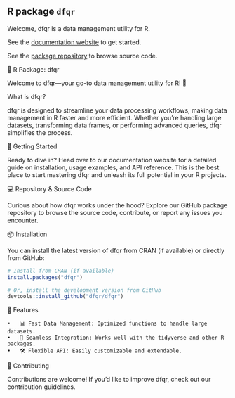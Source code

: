 ## R package `dfqr`

Welcome, dfqr is a data management utility for R.

See the [documentation website](https://dfqr.github.io/) to get started.

See the [package repository](https://github.com/dfqr/dfqr) to browse source code.

🚀 R Package: dfqr

Welcome to dfqr—your go-to data management utility for R! 🎉

What is dfqr?

dfqr is designed to streamline your data processing workflows, making data management in R faster and more efficient. Whether you’re handling large datasets, transforming data frames, or performing advanced queries, dfqr simplifies the process.

🏁 Getting Started

Ready to dive in? Head over to our documentation website for a detailed guide on installation, usage examples, and API reference. This is the best place to start mastering dfqr and unleash its full potential in your R projects.

💻 Repository & Source Code

Curious about how dfqr works under the hood? Explore our GitHub package repository to browse the source code, contribute, or report any issues you encounter.

📦 Installation

You can install the latest version of dfqr from CRAN (if available) or directly from GitHub:

```r
# Install from CRAN (if available)
install.packages("dfqr")

# Or, install the development version from GitHub
devtools::install_github("dfqr/dfqr")
```

🚀 Features

	•	📊 Fast Data Management: Optimized functions to handle large datasets.
	•	🔄 Seamless Integration: Works well with the tidyverse and other R packages.
	•	🛠️ Flexible API: Easily customizable and extendable.

🤝 Contributing

Contributions are welcome! If you’d like to improve dfqr, check out our contribution guidelines.
